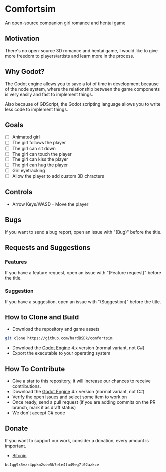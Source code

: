 # Comfortsim

An open-source companion girl romance and hentai game

## Motivation

There's no open-source 3D romance and hentai game, I would like to give more freedom to players/artists and learn more in the process.

## Why Godot?

The Godot engine allows you to save a lot of time in development because of the node system, where the relationship between the game components is very easily and fast to implement things.

Also because of GDScript, the Godot scripting language allows you to write less code to implement things.

## Goals

- [ ] Animated girl
- [ ] The girl follows the player
- [ ] The girl can sit down
- [ ] The girl can touch the player
- [ ] The girl can kiss the player
- [ ] The girl can hug the player
- [ ] Girl eyetracking
- [ ] Allow the player to add custom 3D chracters

## Controls

- Arrow Keys/WASD - Move the player

## Bugs

If you want to send a bug report, open an issue with "(Bug)" before the title.

## Requests and Suggestions

### Features

If you have a feature request, open an issue with "(Feature request)" before the title.

### Suggestion

If you have a suggestion, open an issue with "(Suggestion)" before the title.

## How to Clone and Build

- Download the repository and game assets

```sh
git clone https://github.com/hardBSDk/comfortsim
```

- Download the [Godot Engine](https://godotengine.org/) 4.x version (normal variant, not C#)
- Export the executable to your operating system

## How To Contribute

- Give a star to this repository, it will increase our chances to receive contributions.
- Download the [Godot Engine](https://godotengine.org/) 4.x version (normal variant, not C#)
- Verify the open issues and select some item to work on
- Once ready, send a pull request (if you are adding commits on the PR branch, mark it as draft status)
- We don't accept C# code

## Donate

If you want to support our work, consider a donation, every amount is important.

- [Bitcoin](https://bitcoin.org)

```
bc1qg9x5vzr4ppkm2ssw5k7ete4lu49wg7t02azkce
```
